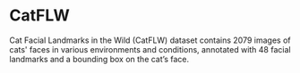 # CatFLW
Cat Facial Landmarks in the Wild (CatFLW) dataset contains 2079 images of cats' faces in various environments and conditions, annotated with 48 facial landmarks and a bounding box on the cat’s face.

